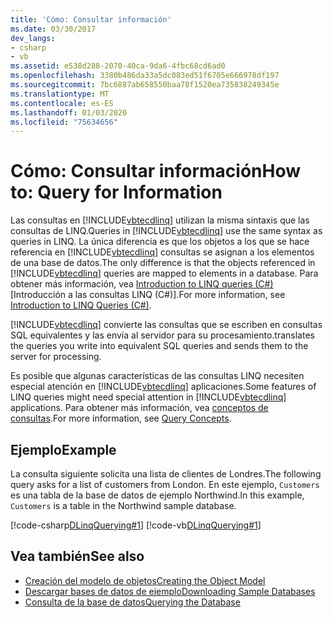 ```yaml
---
title: 'Cómo: Consultar información'
ms.date: 03/30/2017
dev_langs:
- csharp
- vb
ms.assetid: e538d288-2070-40ca-9da6-4fbc68cd6ad0
ms.openlocfilehash: 3380b486da33a5dc083ed51f6705e666978df197
ms.sourcegitcommit: 7bc6887ab658550baa78f1520ea735838249345e
ms.translationtype: MT
ms.contentlocale: es-ES
ms.lasthandoff: 01/03/2020
ms.locfileid: "75634656"
---
```

# <a name="how-to-query-for-information"></a><span data-ttu-id="b2043-102">Cómo: Consultar información</span><span class="sxs-lookup"><span data-stu-id="b2043-102">How to: Query for Information</span></span>
<span data-ttu-id="b2043-103">Las consultas en [!INCLUDE[vbtecdlinq](../../../../../../includes/vbtecdlinq-md.md)] utilizan la misma sintaxis que las consultas de LINQ.</span><span class="sxs-lookup"><span data-stu-id="b2043-103">Queries in [!INCLUDE[vbtecdlinq](../../../../../../includes/vbtecdlinq-md.md)] use the same syntax as queries in LINQ.</span></span> <span data-ttu-id="b2043-104">La única diferencia es que los objetos a los que se hace referencia en [!INCLUDE[vbtecdlinq](../../../../../../includes/vbtecdlinq-md.md)] consultas se asignan a los elementos de una base de datos.</span><span class="sxs-lookup"><span data-stu-id="b2043-104">The only difference is that the objects referenced in [!INCLUDE[vbtecdlinq](../../../../../../includes/vbtecdlinq-md.md)] queries are mapped to elements in a database.</span></span> <span data-ttu-id="b2043-105">Para obtener más información, vea [Introduction to LINQ queries (C#)](../../../../../csharp/programming-guide/concepts/linq/introduction-to-linq-queries.md) [Introducción a las consultas LINQ (C#)].</span><span class="sxs-lookup"><span data-stu-id="b2043-105">For more information, see [Introduction to LINQ Queries (C#)](../../../../../csharp/programming-guide/concepts/linq/introduction-to-linq-queries.md).</span></span>  
  
 [!INCLUDE[vbtecdlinq](../../../../../../includes/vbtecdlinq-md.md)] <span data-ttu-id="b2043-106">convierte las consultas que se escriben en consultas SQL equivalentes y las envía al servidor para su procesamiento.</span><span class="sxs-lookup"><span data-stu-id="b2043-106">translates the queries you write into equivalent SQL queries and sends them to the server for processing.</span></span>  
  
 <span data-ttu-id="b2043-107">Es posible que algunas características de las consultas LINQ necesiten especial atención en [!INCLUDE[vbtecdlinq](../../../../../../includes/vbtecdlinq-md.md)] aplicaciones.</span><span class="sxs-lookup"><span data-stu-id="b2043-107">Some features of LINQ queries might need special attention in [!INCLUDE[vbtecdlinq](../../../../../../includes/vbtecdlinq-md.md)] applications.</span></span> <span data-ttu-id="b2043-108">Para obtener más información, vea [conceptos de consultas](query-concepts.md).</span><span class="sxs-lookup"><span data-stu-id="b2043-108">For more information, see [Query Concepts](query-concepts.md).</span></span>  
  
## <a name="example"></a><span data-ttu-id="b2043-109">Ejemplo</span><span class="sxs-lookup"><span data-stu-id="b2043-109">Example</span></span>  
 <span data-ttu-id="b2043-110">La consulta siguiente solicita una lista de clientes de Londres.</span><span class="sxs-lookup"><span data-stu-id="b2043-110">The following query asks for a list of customers from London.</span></span> <span data-ttu-id="b2043-111">En este ejemplo, `Customers` es una tabla de la base de datos de ejemplo Northwind.</span><span class="sxs-lookup"><span data-stu-id="b2043-111">In this example, `Customers` is a table in the Northwind sample database.</span></span>  
  
 [!code-csharp[DLinqQuerying#1](../../../../../../samples/snippets/csharp/VS_Snippets_Data/DLinqQuerying/cs/Program.cs#1)]
 [!code-vb[DLinqQuerying#1](../../../../../../samples/snippets/visualbasic/VS_Snippets_Data/DLinqQuerying/vb/Module1.vb#1)]  
  
## <a name="see-also"></a><span data-ttu-id="b2043-112">Vea también</span><span class="sxs-lookup"><span data-stu-id="b2043-112">See also</span></span>

- [<span data-ttu-id="b2043-113">Creación del modelo de objetos</span><span class="sxs-lookup"><span data-stu-id="b2043-113">Creating the Object Model</span></span>](creating-the-object-model.md)
- [<span data-ttu-id="b2043-114">Descargar bases de datos de ejemplo</span><span class="sxs-lookup"><span data-stu-id="b2043-114">Downloading Sample Databases</span></span>](downloading-sample-databases.md)
- [<span data-ttu-id="b2043-115">Consulta de la base de datos</span><span class="sxs-lookup"><span data-stu-id="b2043-115">Querying the Database</span></span>](querying-the-database.md)
